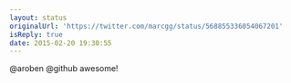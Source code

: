 ```yaml
---
layout: status
originalUrl: 'https://twitter.com/marcgg/status/568855336054067201'
isReply: true
date: 2015-02-20 19:30:55
---
```


@aroben @github awesome!
